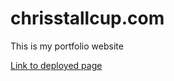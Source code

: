 # chrisstallcup.com
This is my portfolio website 


[Link to deployed page](https://mrtofuuu.github.io/chrisstallcup.com/)